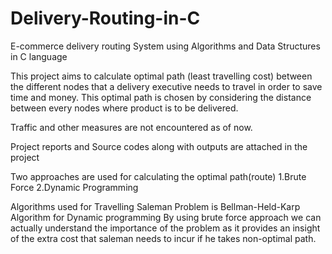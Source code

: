 # Delivery-Routing-in-C
E-commerce delivery routing System using Algorithms and Data Structures in C language

This project aims to calculate optimal path (least travelling cost) between the different nodes that a delivery executive needs to travel in order to save time and money. This optimal path is chosen by considering the distance between every nodes where product is to be delivered.

Traffic and other measures are not encountered as of now.

Project reports and Source codes along with outputs are attached in the project

Two approaches are used for calculating the optimal path(route)
  1.Brute Force
  2.Dynamic Programming

Algorithms used for Travelling Saleman Problem is Bellman-Held-Karp Algorithm for Dynamic programming
By using brute force approach we can actually understand the importance of the problem as it provides an insight of the extra cost that saleman needs to incur if he takes non-optimal path.

